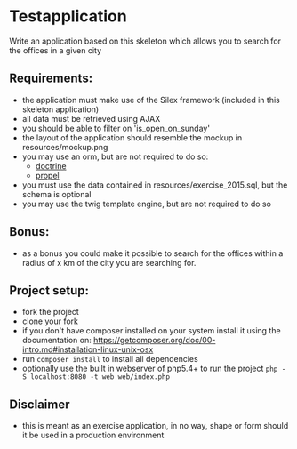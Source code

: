 # Testapplication

Write an application based on this skeleton which allows you to search for the offices in a given city

## Requirements:
- the application must make use of the Silex framework (included in this skeleton application)
- all data must be retrieved using AJAX
- you should be able to filter on 'is_open_on_sunday'
- the layout of the application should resemble the mockup in resources/mockup.png
- you may use an orm, but are not required to do so:
    - [doctrine](http://www.doctrine-project.org/)
    - [propel](http://propelorm.org/)
- you must use the data contained in resources/exercise_2015.sql, but the schema is optional
- you may use the twig template engine, but are not required to do so

## Bonus:
- as a bonus you could make it possible to search for the offices within a radius of x km of the city you are searching for.

## Project setup:
- fork the project
- clone your fork
- if you don't have composer installed on your system install it using the documentation on:
  https://getcomposer.org/doc/00-intro.md#installation-linux-unix-osx
- run `composer install` to install all dependencies
- optionally use the built in webserver of php5.4+ to run the project `php -S localhost:8080 -t web web/index.php`

## Disclaimer
- this is meant as an exercise application, in no way, shape or form should it be used in a production environment
